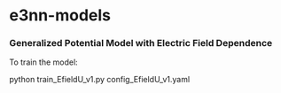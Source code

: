 # e3nn-models






### Generalized Potential Model with Electric Field Dependence


To train the model:

python train_EfieldU_v1.py config_EfieldU_v1.yaml





